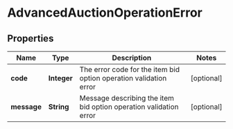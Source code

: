 

# AdvancedAuctionOperationError

## Properties

Name | Type | Description | Notes
------------ | ------------- | ------------- | -------------
**code** | **Integer** | The error code for the item bid option operation validation error |  [optional]
**message** | **String** | Message describing the item bid option operation validation error |  [optional]




